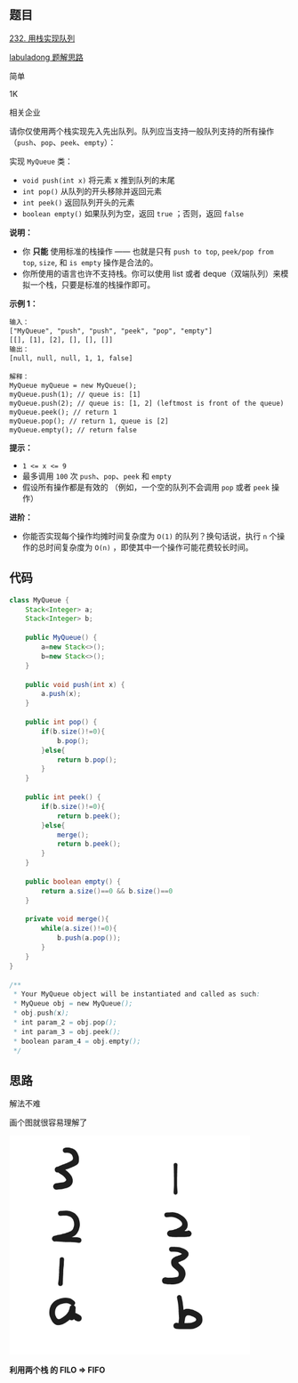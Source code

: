## 题目

[232. 用栈实现队列](https://leetcode.cn/problems/implement-queue-using-stacks/)

[labuladong 题解](https://labuladong.github.io/article/slug.html?slug=implement-queue-using-stacks)[思路](https://leetcode.cn/problems/implement-queue-using-stacks/#)



简单





1K





相关企业

请你仅使用两个栈实现先入先出队列。队列应当支持一般队列支持的所有操作（`push`、`pop`、`peek`、`empty`）：

实现 `MyQueue` 类：

- `void push(int x)` 将元素 x 推到队列的末尾
- `int pop()` 从队列的开头移除并返回元素
- `int peek()` 返回队列开头的元素
- `boolean empty()` 如果队列为空，返回 `true` ；否则，返回 `false`

**说明：**

- 你 **只能** 使用标准的栈操作 —— 也就是只有 `push to top`, `peek/pop from top`, `size`, 和 `is empty` 操作是合法的。
- 你所使用的语言也许不支持栈。你可以使用 list 或者 deque（双端队列）来模拟一个栈，只要是标准的栈操作即可。

 

**示例 1：**

```
输入：
["MyQueue", "push", "push", "peek", "pop", "empty"]
[[], [1], [2], [], [], []]
输出：
[null, null, null, 1, 1, false]

解释：
MyQueue myQueue = new MyQueue();
myQueue.push(1); // queue is: [1]
myQueue.push(2); // queue is: [1, 2] (leftmost is front of the queue)
myQueue.peek(); // return 1
myQueue.pop(); // return 1, queue is [2]
myQueue.empty(); // return false
```



 

**提示：**

- `1 <= x <= 9`
- 最多调用 `100` 次 `push`、`pop`、`peek` 和 `empty`
- 假设所有操作都是有效的 （例如，一个空的队列不会调用 `pop` 或者 `peek` 操作）

 

**进阶：**

- 你能否实现每个操作均摊时间复杂度为 `O(1)` 的队列？换句话说，执行 `n` 个操作的总时间复杂度为 `O(n)` ，即使其中一个操作可能花费较长时间。





## 代码



```java
class MyQueue {
    Stack<Integer> a;
    Stack<Integer> b;

    public MyQueue() {
		a=new Stack<>();
        b=new Stack<>();
    }
    
    public void push(int x) {
		a.push(x);
    }
    
    public int pop() {
		if(b.size()!=0){
            b.pop();
        }else{	
            return b.pop();
        }
    }
    
    public int peek() {
		if(b.size()!=0){
            return b.peek();
        }else{
          	merge();
            return b.peek();
        }
    }
    
    public boolean empty() {
		return a.size()==0 && b.size()==0
    }
    
    private void merge(){
        while(a.size()!=0){
            b.push(a.pop());
        }
    }
}

/**
 * Your MyQueue object will be instantiated and called as such:
 * MyQueue obj = new MyQueue();
 * obj.push(x);
 * int param_2 = obj.pop();
 * int param_3 = obj.peek();
 * boolean param_4 = obj.empty();
 */
```

## 思路

解法不难 

画个图就很容易理解了

<img src="assets/image-20231224220545574.png" style="zoom:67%;" />

**利用两个栈 的 FILO => FIFO**